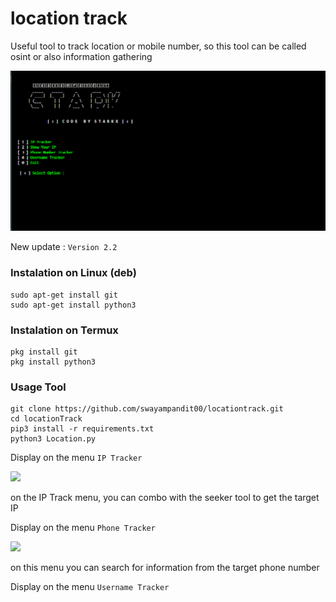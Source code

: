 # location track
Useful tool to track location or mobile number, so this tool can be called osint or also information gathering

<img src="https://github.com/swayampandit00/locationtrack/blob/main/assest/bn.png"/>

New update :
```Version 2.2```

### Instalation on Linux (deb)
```
sudo apt-get install git
sudo apt-get install python3
```

### Instalation on Termux
```
pkg install git
pkg install python3
```

### Usage Tool
```
git clone https://github.com/swayampandit00/locationtrack.git
cd locationTrack
pip3 install -r requirements.txt
python3 Location.py
```

Display on the menu ```IP Tracker```

<img src="https://github.com/swayampandit00/locationtrack/blob/main/assest/ip.png " />

on the IP Track menu, you can combo with the seeker tool to get the target IP


Display on the menu ```Phone Tracker```

<img src="phone.png" />

on this menu you can search for information from the target phone number

Display on the menu ```Username Tracker```

